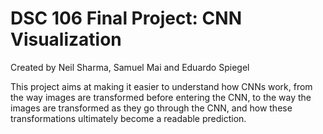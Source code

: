 # DSC 106 Final Project: CNN Visualization

Created by Neil Sharma, Samuel Mai and Eduardo Spiegel

This project aims at making it easier to understand how CNNs work, from the way images are transformed before entering the CNN, 
to the way the images are transformed as they go through the CNN, and how these transformations ultimately become a readable prediction.
